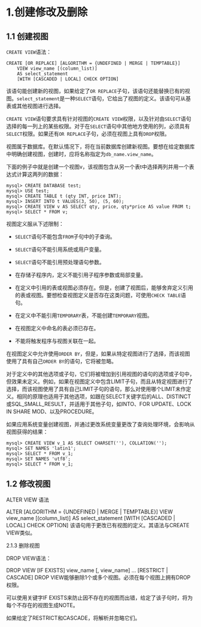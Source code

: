 # 1.创建修改及删除

## 1.1 创建视图

`CREATE VIEW`语法：
```
CREATE [OR REPLACE] [ALGORITHM = {UNDEFINED | MERGE | TEMPTABLE}]
    VIEW view_name [(column_list)]
    AS select_statement
    [WITH [CASCADED | LOCAL] CHECK OPTION]
```
该语句能创建新的视图，如果给定了`OR REPLACE`子句，该语句还能替换已有的视图。`select_statement`是一种`SELECT`语句，它给出了视图的定义。该语句可从基表或其他视图进行选择。

`CREATE VIEW`语句要求具有针对视图的`CREATE VIEW`权限，以及针对由`SELECT`语句选择的每一列上的某些权限。对于在`SELECT`语句中其他地方使用的列，必须具有`SELECT`权限。如果还有`OR REPLACE`子句，必须在视图上具有`DROP`权限。

视图属于数据库。在默认情况下，将在当前数据库创建新视图。要想在给定数据库中明确创建视图，创建时，应将名称指定为`db_name.view_name`。

下面的例子中就是创建一个视图v，该视图包含从另一个表t中选择两列并用一个表达式计算这两列的数据：
```
mysql> CREATE DATABASE test;
mysql> USE test;
mysql> CREATE TABLE t (qty INT, price INT);
mysql> INSERT INTO t VALUES(3, 50), (5, 60);
mysql> CREATE VIEW v AS SELECT qty, price, qty*price AS value FROM t;
mysql> SELECT * FROM v;
```
视图定义服从下述限制：

- `SELECT`语句不能包含`FROM`子句中的子查询。

- `SELECT`语句不能引用系统或用户变量。

- `SELECT`语句不能引用预处理语句参数。

- 在存储子程序内，定义不能引用子程序参数或局部变量。

- 在定义中引用的表或视图必须存在。但是，创建了视图后，能够舍弃定义引用的表或视图。要想检查视图定义是否存在这类问题，可使用`CHECK TABLE`语句。

- 在定义中不能引用`TEMPORARY`表，不能创建`TEMPORARY`视图。

- 在视图定义中命名的表必须已存在。

- 不能将触发程序与视图关联在一起。

在视图定义中允许使用`ORDER BY`，但是，如果从特定视图进行了选择，而该视图使用了具有自己`ORDER BY`的语句，它将被忽略。

对于定义中的其他选项或子句，它们将被增加到引用视图的语句的选项或子句中，但效果未定义。例如，如果在视图定义中包含LIMIT子句，而且从特定视图进行了选择，而该视图使用了具有自己LIMIT子句的语句，那么对使用哪个LIMIT未作定义。相同的原理也适用于其他选项，如跟在SELECT关键字后的ALL、DISTINCT或SQL_SMALL_RESULT，并适用于其他子句，如INTO、FOR UPDATE、LOCK IN SHARE MOD、以及PROCEDURE。

如果应用系统变量创建视图，并通过更改系统变量更改了查询处理环境，会影响从视图获得的结果：
```
mysql> CREATE VIEW v_1 AS SELECT CHARSET(''), COLLATION('');
mysql> SET NAMES 'latin1';
mysql> SELECT * FROM v_1;
mysql> SET NAMES 'utf8';
mysql> SELECT * FROM v_1;
```

## 1.2 修改视图

ALTER VIEW 语法

ALTER [ALGORITHM = {UNDEFINED | MERGE | TEMPTABLE}]
    VIEW view_name [(column_list)]
    AS select_statement
    [WITH [CASCADED | LOCAL] CHECK OPTION]
该语句用于更改已有视图的定义。其语法与CREATE VIEW类似。

2.1.3 删除视图

DROP VIEW语法：

DROP VIEW [IF EXISTS]
    view_name [, view_name] ...
    [RESTRICT | CASCADE]
DROP VIEW能够删除1个或多个视图。必须在每个视图上拥有DROP权限。

可以使用关键字IF EXISTS来防止因不存在的视图而出错，给定了该子句时，将为每个不存在的视图生成NOTE。

如果给定了RESTRICT和CASCADE，将解析并忽略它们。

